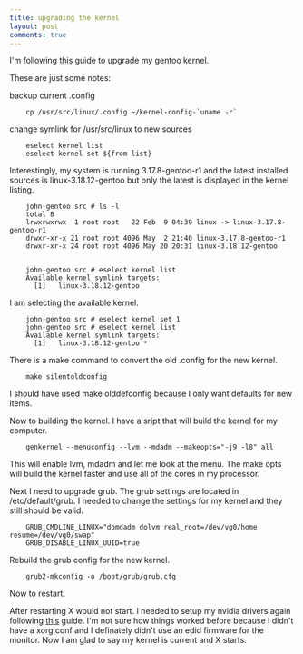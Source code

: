 ```yaml
---
title: upgrading the kernel
layout: post
comments: true
---
```

I'm following [this](https://wiki.gentoo.org/wiki/Kernel/Upgrade) guide to upgrade my gentoo kernel.

These are just some notes:

backup current .config

        cp /usr/src/linux/.config ~/kernel-config-`uname -r`

change symlink for /usr/src/linux to new sources

        eselect kernel list
        eselect kernel set ${from list}

Interestingly, my system is running 3.17.8-gentoo-r1 and the latest installed sources is linux-3.18.12-gentoo but only
the latest is displayed in the kernel listing.

        john-gentoo src # ls -l
        total 8
        lrwxrwxrwx  1 root root   22 Feb  9 04:39 linux -> linux-3.17.8-gentoo-r1
        drwxr-xr-x 21 root root 4096 May  2 21:40 linux-3.17.8-gentoo-r1
        drwxr-xr-x 24 root root 4096 May 20 20:31 linux-3.18.12-gentoo


        john-gentoo src # eselect kernel list
        Available kernel symlink targets:
          [1]   linux-3.18.12-gentoo

I am selecting the available kernel.

        john-gentoo src # eselect kernel set 1
        john-gentoo src # eselect kernel list                                        
        Available kernel symlink targets:
          [1]   linux-3.18.12-gentoo *
 
There is a make command to convert the old .config for the new kernel.

        make silentoldconfig

I should have used make olddefconfig because I only want defaults for new items.

Now to building the kernel. I have a sript that will build the kernel for my computer.

        genkernel --menuconfig --lvm --mdadm --makeopts="-j9 -l8" all

This will enable lvm, mdadm and let me look at the menu. The make opts will build the kernel faster and use all of the
cores in my processor.

Next I need to upgrade grub. The grub settings are located in /etc/default/grub. I needed to change the settings for my
kernel and they still should be valid.

        GRUB_CMDLINE_LINUX="domdadm dolvm real_root=/dev/vg0/home resume=/dev/vg0/swap"
        GRUB_DISABLE_LINUX_UUID=true

Rebuild the grub config for the new kernel.

        grub2-mkconfig -o /boot/grub/grub.cfg

Now to restart.

After restarting X would not start. I needed to setup my nvidia drivers again following
[this](https://wiki.gentoo.org/wiki/NVIDIA_Driver_with_Optimus_Laptops) guide. I'm not sure how things worked before
because I didn't have a xorg.conf and I definately didn't use an edid firmware for the monitor. Now I am glad to say my
kernel is current and X starts.
